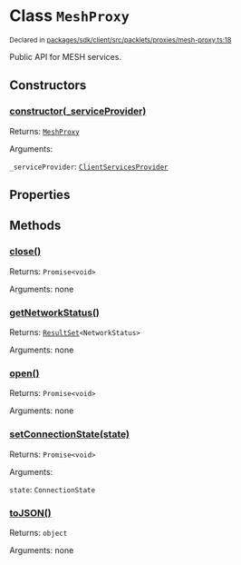 # Class `MeshProxy`
<sub>Declared in [packages/sdk/client/src/packlets/proxies/mesh-proxy.ts:18](https://github.com/dxos/dxos/blob/main/packages/sdk/client/src/packlets/proxies/mesh-proxy.ts#L18)</sub>


Public API for MESH services.


## Constructors
### [constructor(_serviceProvider)](https://github.com/dxos/dxos/blob/main/packages/sdk/client/src/packlets/proxies/mesh-proxy.ts#L25)



Returns: <code>[MeshProxy](/api/@dxos/client/classes/MeshProxy)</code>

Arguments: 

`_serviceProvider`: <code>[ClientServicesProvider](/api/@dxos/client/interfaces/ClientServicesProvider)</code>


## Properties


## Methods
### [close()](https://github.com/dxos/dxos/blob/main/packages/sdk/client/src/packlets/proxies/mesh-proxy.ts#L54)



Returns: <code>Promise&lt;void&gt;</code>

Arguments: none

### [getNetworkStatus()](https://github.com/dxos/dxos/blob/main/packages/sdk/client/src/packlets/proxies/mesh-proxy.ts#L29)



Returns: <code>[ResultSet](/api/@dxos/client/classes/ResultSet)&lt;NetworkStatus&gt;</code>

Arguments: none

### [open()](https://github.com/dxos/dxos/blob/main/packages/sdk/client/src/packlets/proxies/mesh-proxy.ts#L39)



Returns: <code>Promise&lt;void&gt;</code>

Arguments: none

### [setConnectionState(state)](https://github.com/dxos/dxos/blob/main/packages/sdk/client/src/packlets/proxies/mesh-proxy.ts#L58)



Returns: <code>Promise&lt;void&gt;</code>

Arguments: 

`state`: <code>ConnectionState</code>

### [toJSON()](https://github.com/dxos/dxos/blob/main/packages/sdk/client/src/packlets/proxies/mesh-proxy.ts#L33)



Returns: <code>object</code>

Arguments: none
